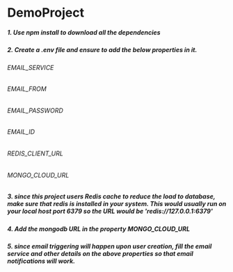# DemoProject

##### 1. Use npm install to download all the dependencies
##### 2. Create a .env file and ensure to add the below properties in it.
###### EMAIL_SERVICE
###### EMAIL_FROM
###### EMAIL_PASSWORD
###### EMAIL_ID
###### REDIS_CLIENT_URL
###### MONGO_CLOUD_URL
##### 3. since this project users Redis cache to reduce the load to database, make sure that redis is installed in your system. This would usually run on your local host port 6379 so the URL would be **'redis://127.0.0.1:6379'**
##### 4. Add the mongodb URL in the property **MONGO_CLOUD_URL**
##### 5. since email triggering will happen upon user creation, fill the email service and other details on the above properties so that email notifications will work.
